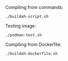 Compiling from commands:
```
./buildah-script.sh
```

Testing image:
```
./podman-test.sh
```

Compiling from Dockerfile:
```
./buildah-dockerfile.sh
```

